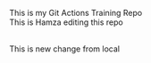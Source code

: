 
This is my Git Actions Training Repo
<br>
This is Hamza editing this repo

<br>
This is new change from local